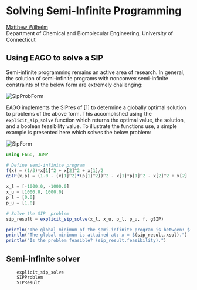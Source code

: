 # Solving Semi-Infinite Programming

[Matthew Wilhelm](https://psor.uconn.edu/person/matthew-wilhelm/)  
Department of Chemical and Biomolecular Engineering, University of Connecticut

## Using EAGO to solve a SIP

Semi-infinite programming remains an active area of research. In general, the solution of semi-infinite programs with nonconvex semi-infinite constraints of the below form are extremely challenging:

![SipProbForm](SIPProbFormulation.png)

EAGO implements the SIPres of [1] to determine a globally optimal solution to problems of the above form. This accomplished using the `explicit_sip_solve` function which returns the optimal value, the solution, and a boolean feasibility value. To illustrate the functions use, a simple example is presented here which solves the below problem:

![SipForm](SIPformulation.png)

```julia
using EAGO, JuMP

# Define semi-infinite program
f(x) = (1/3)*x[1]^2 + x[2]^2 + x[1]/2
gSIP(x,p) = (1.0 - (x[1]^2)*(p[1]^2))^2 - x[1]*p[1]^2 - x[2]^2 + x[2]

x_l = [-1000.0, -1000.0]
x_u = [1000.0, 1000.0]
p_l = [0.0]
p_u = [1.0]

# Solve the SIP  problem
sip_result = explicit_sip_solve(x_l, x_u, p_l, p_u, f, gSIP)

println("The global minimum of the semi-infinite program is between: $(sip_result.lower_bound) and $(sip_result.upper_bound).")
println("The global minimum is attained at: x = $(sip_result.xsol).")
println("Is the problem feasible? (sip_result.feasibility).")
```

## Semi-infinite solver
```@docs
    explicit_sip_solve
    SIPProblem
    SIPResult
```
